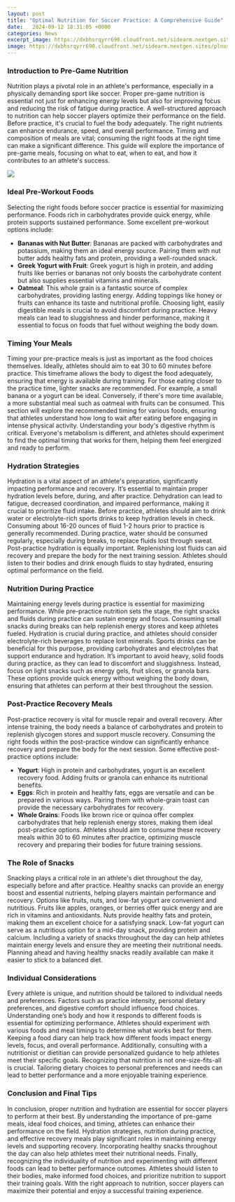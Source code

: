 ```yaml
---
layout: post
title: "Optimal Nutrition for Soccer Practice: A Comprehensive Guide"
date:   2024-09-12 18:31:05 +0000
categories: News
excerpt_image: https://dxbhsrqyrr690.cloudfront.net/sidearm.nextgen.sites/plnusealions.com/images/responsive_2023/default_image.png
image: https://dxbhsrqyrr690.cloudfront.net/sidearm.nextgen.sites/plnusealions.com/images/responsive_2023/default_image.png
---
```


### Introduction to Pre-Game Nutrition
Nutrition plays a pivotal role in an athlete's performance, especially in a physically demanding sport like soccer. Proper pre-game nutrition is essential not just for enhancing energy levels but also for improving focus and reducing the risk of fatigue during practice. A well-structured approach to nutrition can help soccer players optimize their performance on the field.
Before practice, it's crucial to fuel the body adequately. The right nutrients can enhance endurance, speed, and overall performance. Timing and composition of meals are vital; consuming the right foods at the right time can make a significant difference. This guide will explore the importance of pre-game meals, focusing on what to eat, when to eat, and how it contributes to an athlete's success.

![](https://dxbhsrqyrr690.cloudfront.net/sidearm.nextgen.sites/plnusealions.com/images/responsive_2023/default_image.png)
### Ideal Pre-Workout Foods
Selecting the right foods before soccer practice is essential for maximizing performance. Foods rich in carbohydrates provide quick energy, while protein supports sustained performance. Some excellent pre-workout options include:
- **Bananas with Nut Butter**: Bananas are packed with carbohydrates and potassium, making them an ideal energy source. Pairing them with nut butter adds healthy fats and protein, providing a well-rounded snack.
- **Greek Yogurt with Fruit**: Greek yogurt is high in protein, and adding fruits like berries or bananas not only boosts the carbohydrate content but also supplies essential vitamins and minerals.
- **Oatmeal**: This whole grain is a fantastic source of complex carbohydrates, providing lasting energy. Adding toppings like honey or fruits can enhance its taste and nutritional profile.
Choosing light, easily digestible meals is crucial to avoid discomfort during practice. Heavy meals can lead to sluggishness and hinder performance, making it essential to focus on foods that fuel without weighing the body down.
### Timing Your Meals
Timing your pre-practice meals is just as important as the food choices themselves. Ideally, athletes should aim to eat 30 to 60 minutes before practice. This timeframe allows the body to digest the food adequately, ensuring that energy is available during training.
For those eating closer to the practice time, lighter snacks are recommended. For example, a small banana or a yogurt can be ideal. Conversely, if there's more time available, a more substantial meal such as oatmeal with fruits can be consumed. This section will explore the recommended timing for various foods, ensuring that athletes understand how long to wait after eating before engaging in intense physical activity.
Understanding your body's digestive rhythm is critical. Everyone's metabolism is different, and athletes should experiment to find the optimal timing that works for them, helping them feel energized and ready to perform.
### Hydration Strategies
Hydration is a vital aspect of an athlete's preparation, significantly impacting performance and recovery. It’s essential to maintain proper hydration levels before, during, and after practice. Dehydration can lead to fatigue, decreased coordination, and impaired performance, making it crucial to prioritize fluid intake.
Before practice, athletes should aim to drink water or electrolyte-rich sports drinks to keep hydration levels in check. Consuming about 16-20 ounces of fluid 1-2 hours prior to practice is generally recommended. During practice, water should be consumed regularly, especially during breaks, to replace fluids lost through sweat. 
Post-practice hydration is equally important. Replenishing lost fluids can aid recovery and prepare the body for the next training session. Athletes should listen to their bodies and drink enough fluids to stay hydrated, ensuring optimal performance on the field.
### Nutrition During Practice
Maintaining energy levels during practice is essential for maximizing performance. While pre-practice nutrition sets the stage, the right snacks and fluids during practice can sustain energy and focus. Consuming small snacks during breaks can help replenish energy stores and keep athletes fueled.
Hydration is crucial during practice, and athletes should consider electrolyte-rich beverages to replace lost minerals. Sports drinks can be beneficial for this purpose, providing carbohydrates and electrolytes that support endurance and hydration. 
It’s important to avoid heavy, solid foods during practice, as they can lead to discomfort and sluggishness. Instead, focus on light snacks such as energy gels, fruit slices, or granola bars. These options provide quick energy without weighing the body down, ensuring that athletes can perform at their best throughout the session.
### Post-Practice Recovery Meals
Post-practice recovery is vital for muscle repair and overall recovery. After intense training, the body needs a balance of carbohydrates and protein to replenish glycogen stores and support muscle recovery. Consuming the right foods within the post-practice window can significantly enhance recovery and prepare the body for the next session.
Some effective post-practice options include:
- **Yogurt**: High in protein and carbohydrates, yogurt is an excellent recovery food. Adding fruits or granola can enhance its nutritional benefits.
- **Eggs**: Rich in protein and healthy fats, eggs are versatile and can be prepared in various ways. Pairing them with whole-grain toast can provide the necessary carbohydrates for recovery.
- **Whole Grains**: Foods like brown rice or quinoa offer complex carbohydrates that help replenish energy stores, making them ideal post-practice options.
Athletes should aim to consume these recovery meals within 30 to 60 minutes after practice, optimizing muscle recovery and preparing their bodies for future training sessions.
### The Role of Snacks
Snacking plays a critical role in an athlete's diet throughout the day, especially before and after practice. Healthy snacks can provide an energy boost and essential nutrients, helping players maintain performance and recovery.
Options like fruits, nuts, and low-fat yogurt are convenient and nutritious. Fruits like apples, oranges, or berries offer quick energy and are rich in vitamins and antioxidants. Nuts provide healthy fats and protein, making them an excellent choice for a satisfying snack. 
Low-fat yogurt can serve as a nutritious option for a mid-day snack, providing protein and calcium. Including a variety of snacks throughout the day can help athletes maintain energy levels and ensure they are meeting their nutritional needs. Planning ahead and having healthy snacks readily available can make it easier to stick to a balanced diet.
### Individual Considerations
Every athlete is unique, and nutrition should be tailored to individual needs and preferences. Factors such as practice intensity, personal dietary preferences, and digestive comfort should influence food choices. Understanding one’s body and how it responds to different foods is essential for optimizing performance.
Athletes should experiment with various foods and meal timings to determine what works best for them. Keeping a food diary can help track how different foods impact energy levels, focus, and overall performance. Additionally, consulting with a nutritionist or dietitian can provide personalized guidance to help athletes meet their specific goals.
Recognizing that nutrition is not one-size-fits-all is crucial. Tailoring dietary choices to personal preferences and needs can lead to better performance and a more enjoyable training experience.
### Conclusion and Final Tips
In conclusion, proper nutrition and hydration are essential for soccer players to perform at their best. By understanding the importance of pre-game meals, ideal food choices, and timing, athletes can enhance their performance on the field. Hydration strategies, nutrition during practice, and effective recovery meals play significant roles in maintaining energy levels and supporting recovery.
Incorporating healthy snacks throughout the day can also help athletes meet their nutritional needs. Finally, recognizing the individuality of nutrition and experimenting with different foods can lead to better performance outcomes.
Athletes should listen to their bodies, make informed food choices, and prioritize nutrition to support their training goals. With the right approach to nutrition, soccer players can maximize their potential and enjoy a successful training experience.